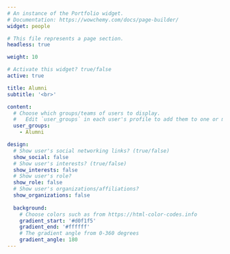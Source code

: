 ```yaml
---
# An instance of the Portfolio widget.
# Documentation: https://wowchemy.com/docs/page-builder/
widget: people

# This file represents a page section.
headless: true

weight: 10

# Activate this widget? true/false
active: true

title: Alumni
subtitle: '<br>'

content:
  # Choose which groups/teams of users to display.
  #   Edit `user_groups` in each user's profile to add them to one or more of these groups.
  user_groups:
    - Alumni

design:
  # Show user's social networking links? (true/false)
  show_social: false
  # Show user's interests? (true/false)
  show_interests: false
  # Show user's role?
  show_role: false
  # Show user's organizations/affiliations?
  show_organizations: false
  
  background:
    # Choose colors such as from https://html-color-codes.info
    gradient_start: '#d0f1f5'
    gradient_end: '#ffffff'
    # The gradient angle from 0-360 degrees
    gradient_angle: 180
---
```

